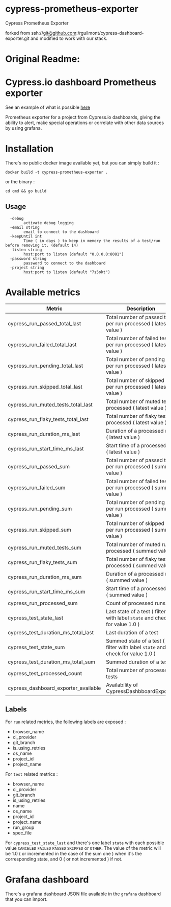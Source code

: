 # cypress-prometheus-exporter
Cypress Prometheus Exporter

forked from ssh://git@github.com:/rguilmont/cypress-dashboard-exporter.git and modified to work with our stack.
# Original Readme:

# Cypress.io dashboard Prometheus exporter

See an example of what is possible [here](https://rguilmont.net/grafana-example/d/scjkVna7k/cypress-dashboard)

Prometheus exporter for a project from Cypress.io dashboards, giving the ability to alert, make special operations or correlate with other data sources by using grafana.

# Installation

There's no public docker image available yet, but you can simply build it :

```
docker build -t cypress-prometheus-exporter .
```

or the binary :

```
cd cmd && go build
```

## Usage

```
  -debug
        activate debug logging
  -email string
        email to connect to the dashboard
  -keepUntil int
        Time ( in days ) to keep in memory the results of a test/run before removing it. (default 14)
  -listen string
        host:port to listen (default "0.0.0.0:8081")
  -password string
        password to connect to the dashboard
  -project string
        host:port to listen (default "7s5okt")
```

# Available metrics

| Metric                               | Description                                                                  |
| ------------------------------------ | ---------------------------------------------------------------------------- |
| cypress_run_passed_total_last        | Total number of passed test per run processed ( latest value )               |
| cypress_run_failed_total_last        | Total number of failed test per run processed ( latest value )               |
| cypress_run_pending_total_last       | Total number of pending test per run processed ( latest value )              |
| cypress_run_skipped_total_last       | Total number of skipped test per run processed ( latest value )              |
| cypress_run_muted_tests_total_last   | Total number of muted tests processed ( latest value )                       |
| cypress_run_flaky_tests_total_last   | Total number of flaky tests processed ( latest value )                       |
| cypress_run_duration_ms_last         | Duration of a processed run ( latest value )                                 |
| cypress_run_start_time_ms_last       | Start time of a processed run ( latest value )                               |
| cypress_run_passed_sum               | Total number of passed test per run processed ( summed value )               |
| cypress_run_failed_sum               | Total number of failed test per run processed ( summed value )               |
| cypress_run_pending_sum              | Total number of pending test per run processed ( summed value )              |
| cypress_run_skipped_sum              | Total number of skipped test per run processed ( summed value )              |
| cypress_run_muted_tests_sum          | Total number of muted runs processed ( summed value )                        |
| cypress_run_flaky_tests_sum          | Total number of flaky tests processed ( summed value )                       |
| cypress_run_duration_ms_sum          | Duration of a processed run ( summed value )                                 |
| cypress_run_start_time_ms_sum        | Start time of a processed run ( summed value )                               |
| cypress_run_processed_sum            | Count of processed runs                                                      |
| cypress_test_state_last              | Last state of a test ( filter with label `state` and check for value 1.0 )   |
| cypress_test_duration_ms_total_last  | Last duration of a test                                                      |
| cypress_test_state_sum               | Summed state of a test ( filter with label `state` and check for value 1.0 ) |
| cypress_test_duration_ms_total_sum   | Summed duration of a test                                                    |
| cypress_test_processed_count         | Total number of processed tests                                              |
| cypress_dashboard_exporter_available | Availability of CypressDashbboardExporter                                    |

## Labels

For `run` related metrics, the following labels are exposed :

- browser_name
- ci_provider
- git_branch
- is_using_retries
- os_name
- project_id
- project_name

For `test` related metrics :

- browser_name
- ci_provider
- git_branch
- is_using_retries
- name
- os_name
- project_id
- project_name
- run_group
- spec_file

For `cypress_test_state_last` and there's one label `state` with each possible value `CANCELED` `FAILED` `PASSED` `SKIPPED` or `OTHER`. The value of the metric will be 1.0 ( or incremented in the case of the sum one ) when it's the corresponding state, and 0 ( or not incremented ) if not.

# Grafana dashboard

There's a grafana dashboard JSON file available in the `grafana` dashboard that you can import.
